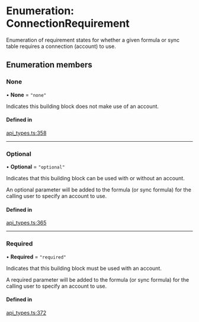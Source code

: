 # Enumeration: ConnectionRequirement

Enumeration of requirement states for whether a given formula or sync table requires
a connection (account) to use.

## Enumeration members

### None

• **None** = `"none"`

Indicates this building block does not make use of an account.

#### Defined in

[api_types.ts:358](https://github.com/coda/packs-sdk/blob/main/api_types.ts#L358)

___

### Optional

• **Optional** = `"optional"`

Indicates that this building block can be used with or without an account.

An optional parameter will be added to the formula (or sync formula) for the calling user
to specify an account to use.

#### Defined in

[api_types.ts:365](https://github.com/coda/packs-sdk/blob/main/api_types.ts#L365)

___

### Required

• **Required** = `"required"`

Indicates that this building block must be used with an account.

A required parameter will be added to the formula (or sync formula) for the calling user
to specify an account to use.

#### Defined in

[api_types.ts:372](https://github.com/coda/packs-sdk/blob/main/api_types.ts#L372)
